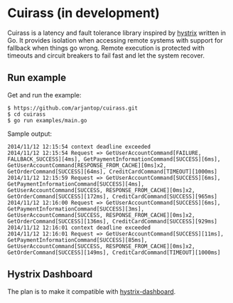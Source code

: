 # Cuirass (in development)

Cuirass is a latency and fault tolerance library inspired by [hystrix](https://github.com/Netflix/Hystrix) written in Go.
It provides isolation when accessing remote systems with support for fallback when things go wrong.
Remote execution is protected with timeouts and circuit breakers to fail fast and let the system recover.

## Run example

Get and run the example:
```
$ https://github.com/arjantop/cuirass.git
$ cd cuirass
$ go run examples/main.go
```

Sample output:
```
2014/11/12 12:15:54 context deadline exceeded
2014/11/12 12:15:54 Request => GetUserAccountCommand[FAILURE, FALLBACK_SUCCESS][4ms], GetPaymentInformationCommand[SUCCESS][6ms], GetUserAccountCommand[RESPONSE_FROM_CACHE][0ms]x2, GetOrderCommand[SUCCESS][64ms], CreditCardCommand[TIMEOUT][1000ms]
2014/11/12 12:15:59 Request => GetUserAccountCommand[SUCCESS][6ms], GetPaymentInformationCommand[SUCCESS][4ms], GetUserAccountCommand[SUCCESS, RESPONSE_FROM_CACHE][0ms]x2, GetOrderCommand[SUCCESS][172ms], CreditCardCommand[SUCCESS][965ms]
2014/11/12 12:16:00 Request => GetUserAccountCommand[SUCCESS][6ms], GetPaymentInformationCommand[SUCCESS][3ms], GetUserAccountCommand[SUCCESS, RESPONSE_FROM_CACHE][0ms]x2, GetOrderCommand[SUCCESS][136ms], CreditCardCommand[SUCCESS][929ms]
2014/11/12 12:16:01 context deadline exceeded
2014/11/12 12:16:01 Request => GetUserAccountCommand[SUCCESS][11ms], GetPaymentInformationCommand[SUCCESS][85ms], GetUserAccountCommand[SUCCESS, RESPONSE_FROM_CACHE][0ms]x2, GetOrderCommand[SUCCESS][149ms], CreditCardCommand[TIMEOUT][1000ms]
```

## Hystrix Dashboard

The plan is to make it compatible with [hystrix-dashboard](https://github.com/Netflix/Hystrix/tree/master/hystrix-dashboard).
